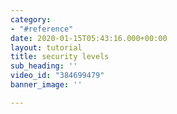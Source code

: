 ```yaml
---
category:
- "#reference"
date: 2020-01-15T05:43:16.000+00:00
layout: tutorial
title: security levels
sub_heading: ''
video_id: "384699479"
banner_image: ''

---
```

